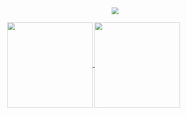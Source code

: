 <h1 align="center"> <a href="https://sunguoqi.com/"> <img src="https://readme-typing-svg.herokuapp.com/?lines=console.log(%22Hello%2C%20World!%22);Welcome!!!&center=true&size=27"> </a> </h1>

<a href="https://github.com/anuraghazra/github-readme-stats">
  <img height=200 align="center" src="https://github-readme-stats.vercel.app/api?username=Kamisorara" />
</a>
<a href="https://github.com/anuraghazra/convoychat">
  <img height=200 align="center" src="https://github-readme-stats.vercel.app/api/top-langs?username=Kamisorara&layout=compact&langs_count=8&card_width=320" />
</a>

<!---
Kamisorara/Kamisorara is a ✨ special ✨ repository because its `README.md` (this file) appears on your GitHub profile.
You can click the Preview link to take a look at your changes.
--->
